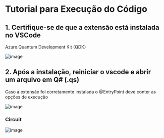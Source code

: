 # Tutorial para Execução do Código
## 1. Certifique-se de que a extensão está instalada no VSCode
Azure Quantum Development Kit (QDK)

![image](https://github.com/user-attachments/assets/c5d76d9d-d01e-44ab-9a0f-804fc333a5a9)

## 2. Após a instalação, reiniciar o vscode e abrir um arquivo em Q# (.qs)
Caso a extensão foi corretamente instalada o @EntryPoint deve conter as opções de execução

![image](https://github.com/user-attachments/assets/7fb3aafd-5e6f-4700-af28-98a22b9220bf)

### Circuit
![image](https://github.com/user-attachments/assets/fa46418d-5c79-423e-b02f-061163a50415)
